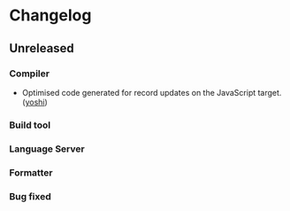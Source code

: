 # Changelog

## Unreleased

### Compiler

- Optimised code generated for record updates on the JavaScript target.
  ([yoshi](https://github.com/joshi-monster))

### Build tool

### Language Server

### Formatter

### Bug fixed
